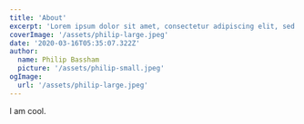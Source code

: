 ```yaml
---
title: 'About'
excerpt: 'Lorem ipsum dolor sit amet, consectetur adipiscing elit, sed do eiusmod tempor incididunt ut labore et dolore magna aliqua. Praesent elementum facilisis leo vel fringilla est ullamcorper eget. At imperdiet dui accumsan sit amet nulla facilities morbi tempus.'
coverImage: '/assets/philip-large.jpeg'
date: '2020-03-16T05:35:07.322Z'
author:
  name: Philip Bassham
  picture: '/assets/philip-small.jpeg'
ogImage:
  url: '/assets/philip-large.jpeg'
---
```


I am cool.